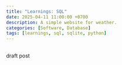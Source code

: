 ```yaml
---
title: "Learnings: SQL"
date: 2025-04-11 11:00:00 +0700
description: A simple website for weather.
categories: [Software, Database]
tags: [learnings, sql, sqlite, python]
---
```


<!-- 
https://github.com/CoreyMSchafer/code_snippets/blob/master/Python-SQLite/sqlite_demo.py 
-->


## 

draft post
